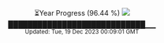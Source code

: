 <p align="center">
⏳Year Progress (96.44 %) <img src="https://file5s.ratemyserver.net/mobs/1062.gif"><br>
████████████████████████████▁▁ <br>
<sub>Updated: Tue, 19 Dec 2023 00:09:01 GMT</sub>
</p>

